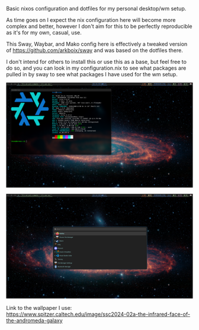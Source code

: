 Basic nixos configuration and dotfiles for my personal desktop/wm setup.

As time goes on I expect the nix configuration here will become more complex and better, however I don't aim for this to be perfectly reproducible as it's for my own, casual, use.

This Sway, Waybar, and Mako config here is effectively a tweaked version of https://github.com/arkboix/sway and was based on the dotfiles there.

I don't intend for others to install this or use this as a base, but feel free to do so, and you can look in my configuration.nix to see what packages are pulled in by sway to see what packages I have used for the wm setup.

![Example image with a fetch script displayed](https://github.com/BrianZasuwik/nixos-config/blob/main/250424_00-15-31.png)

![Example image with wofi in drun mode displayed](https://github.com/BrianZasuwik/nixos-config/blob/main/250424_00-15-58.png)

Link to the wallpaper I use: https://www.spitzer.caltech.edu/image/ssc2024-02a-the-infrared-face-of-the-andromeda-galaxy
